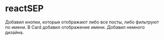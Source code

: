 # reactSEP

Добавил кнопки, которые отображают либо все посты, либо фильтруют по имени.
В Card добавил отображение имени.
Добавил немного дизайна.
